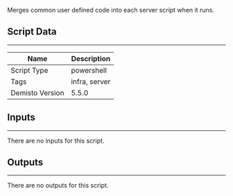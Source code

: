 Merges common user defined code into each server script when it runs.

## Script Data
---

| **Name** | **Description** |
| --- | --- |
| Script Type | powershell |
| Tags | infra, server |
| Demisto Version | 5.5.0 |

## Inputs
---
There are no inputs for this script.

## Outputs
---
There are no outputs for this script.
